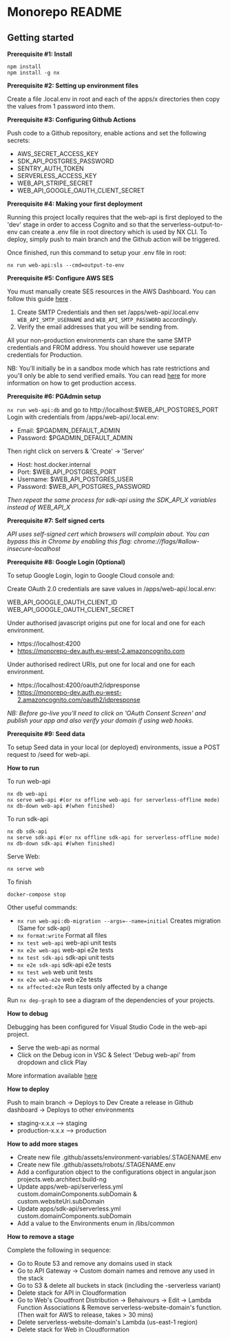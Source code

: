 # Monorepo README

## Getting started

**Prerequisite #1: Install**

    npm install
    npm install -g nx

**Prerequisite #2: Setting up environment files**

Create a file .local.env in root and each of the apps/x directories then copy the
values from 1 password into them.

**Prerequisite #3: Configuring Github Actions**

Push code to a Github repository, enable actions and set the following secrets:
 - AWS_SECRET_ACCESS_KEY
 - SDK_API_POSTGRES_PASSWORD
 - SENTRY_AUTH_TOKEN
 - SERVERLESS_ACCESS_KEY
 - WEB_API_STRIPE_SECRET
 - WEB_API_GOOGLE_OAUTH_CLIENT_SECRET


**Prerequisite #4: Making your first deployment**

Running this project locally requires that the web-api is first deployed to the 'dev' stage in order
to access Cognito and so that the serverless-output-to-env can create a .env file
in root directory which is used by NX CLI. To deploy, simply push to main branch and the Github action
will be triggered.

Once finished, run this command to setup your .env file in root:

    nx run web-api:sls --cmd=output-to-env

**Prerequisite #5: Configure AWS SES**

You must manually create SES resources in the AWS Dashboard. You can follow this guide [here](https://aws.amazon.com/getting-started/hands-on/send-an-email/) .

1.  Create SMTP Credentials and then set /apps/web-api/.local.env `WEB_API_SMTP_USERNAME` and `WEB_API_SMTP_PASSWORD` accordingly.
2.  Verify the email addresses that you will be sending from.

All your non-production environments can share the same SMTP credentials and FROM address. You should however use separate credentials for Production.

NB: You'll initially be in a sandbox mode which has rate restrictions and you'll only be able to send verified emails. You can read [here](https://docs.aws.amazon.com/ses/latest/DeveloperGuide/request-production-access.html?icmpid=docs_ses_console) for more information on how to get production access.

**Prerequisite #6: PGAdmin setup**

`nx run web-api:db` and go to http://localhost:$WEB_API_POSTGRES_PORT
Login with credentials from /apps/web-api/.local.env:

- Email: $PGADMIN_DEFAULT_ADMIN
- Password: $PGADMIN_DEFAULT_ADMIN

Then right click on servers & 'Create' -> 'Server'

- Host: host.docker.internal
- Port: $WEB_API_POSTGRES_PORT
- Username: $WEB_API_POSTGRES_USER
- Password: $WEB_API_POSTGRES_PASSWORD

*Then repeat the same process for sdk-api using the SDK_API_X variables instead of WEB_API_X*

**Prerequisite #7: Self signed certs**

_API uses self-signed cert which browsers will complain about. You can bypass this in Chrome by enabling this flag: chrome://flags/#allow-insecure-localhost_

**Prerequisite #8: Google Login (Optional)**

To setup Google Login, login to Google Cloud console and:

Create OAuth 2.0 credentials are save values in /apps/web-api/.local.env:

WEB_API_GOOGLE_OAUTH_CLIENT_ID
WEB_API_GOOGLE_OAUTH_CLIENT_SECRET

Under authorised javascript origins put one for local and one for each environment.

- https://localhost:4200
- https://monorepo-dev.auth.eu-west-2.amazoncognito.com

Under authorised redirect URIs, put one for local and one for each environment.

- https://localhost:4200/oauth2/idpresponse
- https://monorepo-dev.auth.eu-west-2.amazoncognito.com/oauth2/idpresponse

_NB: Before go-live you'll need to click on 'OAuth Consent Screen' and publish your app and also verify your domain if using web hooks._

**Prerequisite #9: Seed data**

To setup Seed data in your local (or deployed) environments, issue a POST request to /seed for web-api.

**How to run**

To run web-api

    nx db web-api
    nx serve web-api #(or nx offline web-api for serverless-offline mode)
    nx db-down web-api #(when finished)

To run sdk-api

    nx db sdk-api
    nx serve sdk-api #(or nx offline sdk-api for serverless-offline mode)
    nx db-down sdk-api #(when finished)

Serve Web:

    nx serve web

To finish

    docker-compose stop

Other useful commands:

- `nx run web-api:db-migration --args=--name=initial` Creates migration (Same for sdk-api)
- `nx format:write` Format all files
- `nx test web-api` web-api unit tests
- `nx e2e web-api` web-api e2e tests
- `nx test sdk-api` sdk-api unit tests
- `nx e2e sdk-api` sdk-api e2e tests
- `nx test web` web unit tests
- `nx e2e web-e2e` web e2e tests
- `nx affected:e2e` Run tests only affected by a change

Run `nx dep-graph` to see a diagram of the dependencies of your projects.

**How to debug**

Debugging has been configured for Visual Studio Code in the web-api project.
- Serve the web-api as normal
- Click on the Debug icon in VSC & Select 'Debug web-api' from dropdown and click Play

More information available [here](https://blog.nrwl.io/debugging-nx-in-vs-code-cb1dbe9eeeba)

**How to deploy**

Push to main branch -> Deploys to Dev
Create a release in Github dashboard -> Deploys to other environments
- staging-x.x.x --> staging
- production-x.x.x --> production

**How to add more stages**

- Create new file .github/assets/environment-variables/.STAGENAME.env
- Create new file .github/assets/robots/.STAGENAME.env
- Add a configuration object to the configurations object in angular.json projects.web.architect.build-ng
- Update apps/web-api/serverless.yml custom.domainComponents.subDomain & custom.websiteUri.subDomain
- Update apps/sdk-api/serverless.yml custom.domainComponents.subDomain
- Add a value to the Environments enum in /libs/common

**How to remove a stage**

Complete the following in sequence:

- Go to Route 53 and remove any domains used in stack
- Go to API Gateway -> Custom domain names and remove any used in the stack
- Go to S3 & delete all buckets in stack (including the -serverless variant)
- Delete stack for API in Cloudformation
- Go to Web's Cloudfront Distribution -> Behaivours -> Edit -> Lambda Function Associations & Remove serverless-website-domain's function. (Then wait for AWS to release, takes > 30 mins)
- Delete serverless-website-domain's Lambda (us-east-1 region)
- Delete stack for Web in Cloudformation

